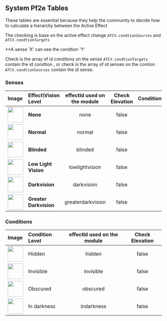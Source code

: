 ## System Pf2e Tables

These tables are essential because they help the community to decide how to calculate a hierarchy between the Active Effect

The checking is base on the active effect change `ATCV.condtionSources` and `ATCV.condtionTargets`

**A sense 'X' can see the condtion 'Y'

Check is the array of id condtions on the sense `ATCV.condtionTargets` contain the id condtion , or check is the array of id senses on the contion `ATCV.condtionSources` contain the id sense.

### Senses

| Image | Effect\Vision Level  | effectId used on the module | Check Elevation | Condition |
|:------|:---------------------|:---------------------------:|:---------------:|:---------:|
|<img src="https://raw.githubusercontent.com/p4535992/conditional-visibility/master/src/icons/ae/light_01.jpg" alt="" style="height: 50px; width:50px;"></img> | **None** | none  | false | |
|<img src="https://raw.githubusercontent.com/p4535992/conditional-visibility/master/src/icons/ae/light_02.jpg" alt="" style="height: 50px; width:50px;"></img> | **Normal** | normal | false | |
|<img src="https://raw.githubusercontent.com/p4535992/conditional-visibility/master/src/icons/ae/affliction_24.jpg" alt="" style="height: 50px; width:50px;"></img> | **Blinded** | blinded | false | |
|<img src="https://raw.githubusercontent.com/p4535992/conditional-visibility/master/src/icons/ae/violet_09.jpg" alt="" style="height: 50px; width:50px;"></img> | **Low Light Vision** | lowlightvision | false | |
|<img src="https://raw.githubusercontent.com/p4535992/conditional-visibility/master/src/icons/ae/evil-eye-red-1.jpg" alt="" style="height: 50px; width:50px;"></img> | **Darkvision** | darkvision | false | |
|<img src="https://raw.githubusercontent.com/p4535992/conditional-visibility/master/src/icons/ae/evil-eye-eerie-1.jpg" alt="" style="height: 50px; width:50px;"></img> | **Greater Darkvision** | greaterdarkvision | false | |

### Conditions

| Image | Condition Level | effectId used on the module | Check Elevation |
|:------|:----------------|:---------------------------:|:---------------:|
|<img src="https://raw.githubusercontent.com/p4535992/conditional-visibility/master/src/icons/hidden.jpg" alt="" style="height: 50px; width:50px;"></img> | Hidden | hidden | false |
|<img src="https://raw.githubusercontent.com/p4535992/conditional-visibility/master/src/icons/invisible.jpg" alt="" style="height: 50px; width:50px;"></img> | Invisible | invisible | false |
|<img src="https://raw.githubusercontent.com/p4535992/conditional-visibility/master/src/icons/obscured.jpg" alt="" style="height: 50px; width:50px;"></img> | Obscured | obscured | false |
|<img src="https://raw.githubusercontent.com/p4535992/conditional-visibility/master/src/icons/indarkness.jpg" alt="" style="height: 50px; width:50px;"></img> | In darkness | indarkness | false |
